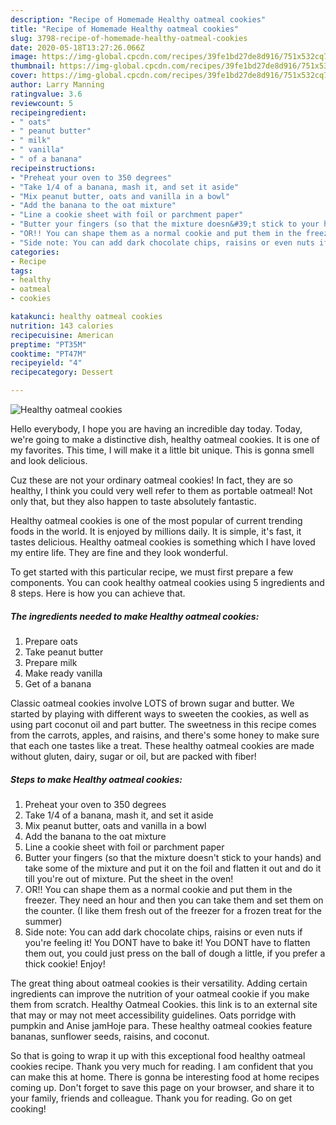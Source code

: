 ```yaml
---
description: "Recipe of Homemade Healthy oatmeal cookies"
title: "Recipe of Homemade Healthy oatmeal cookies"
slug: 3798-recipe-of-homemade-healthy-oatmeal-cookies
date: 2020-05-18T13:27:26.066Z
image: https://img-global.cpcdn.com/recipes/39fe1bd27de8d916/751x532cq70/healthy-oatmeal-cookies-recipe-main-photo.jpg
thumbnail: https://img-global.cpcdn.com/recipes/39fe1bd27de8d916/751x532cq70/healthy-oatmeal-cookies-recipe-main-photo.jpg
cover: https://img-global.cpcdn.com/recipes/39fe1bd27de8d916/751x532cq70/healthy-oatmeal-cookies-recipe-main-photo.jpg
author: Larry Manning
ratingvalue: 3.6
reviewcount: 5
recipeingredient:
- " oats"
- " peanut butter"
- " milk"
- " vanilla"
- " of a banana"
recipeinstructions:
- "Preheat your oven to 350 degrees"
- "Take 1/4 of a banana, mash it, and set it aside"
- "Mix peanut butter, oats and vanilla in a bowl"
- "Add the banana to the oat mixture"
- "Line a cookie sheet with foil or parchment paper"
- "Butter your fingers (so that the mixture doesn&#39;t stick to your hands) and take some of the mixture and put it on the foil and flatten it out and do it till you&#39;re out of mixture. Put the sheet in the oven!"
- "OR!! You can shape them as a normal cookie and put them in the freezer. They need an hour and then you can take them and set them on the counter. (I like them fresh out of the freezer for a frozen treat for the summer)"
- "Side note: You can add dark chocolate chips, raisins or even nuts if you&#39;re feeling it! You DONT have to bake it! You DONT have to flatten them out, you could just press on the ball of dough a little, if you prefer a thick cookie! Enjoy!"
categories:
- Recipe
tags:
- healthy
- oatmeal
- cookies

katakunci: healthy oatmeal cookies 
nutrition: 143 calories
recipecuisine: American
preptime: "PT35M"
cooktime: "PT47M"
recipeyield: "4"
recipecategory: Dessert

---
```



![Healthy oatmeal cookies](https://img-global.cpcdn.com/recipes/39fe1bd27de8d916/751x532cq70/healthy-oatmeal-cookies-recipe-main-photo.jpg)

Hello everybody, I hope you are having an incredible day today. Today, we're going to make a distinctive dish, healthy oatmeal cookies. It is one of my favorites. This time, I will make it a little bit unique. This is gonna smell and look delicious.

Cuz these are not your ordinary oatmeal cookies! In fact, they are so healthy, I think you could very well refer to them as portable oatmeal! Not only that, but they also happen to taste absolutely fantastic.

Healthy oatmeal cookies is one of the most popular of current trending foods in the world. It is enjoyed by millions daily. It is simple, it's fast, it tastes delicious. Healthy oatmeal cookies is something which I have loved my entire life. They are fine and they look wonderful.


To get started with this particular recipe, we must first prepare a few components. You can cook healthy oatmeal cookies using 5 ingredients and 8 steps. Here is how you can achieve that.

<!--inarticleads1-->

##### The ingredients needed to make Healthy oatmeal cookies:

1. Prepare  oats
1. Take  peanut butter
1. Prepare  milk
1. Make ready  vanilla
1. Get  of a banana


Classic oatmeal cookies involve LOTS of brown sugar and butter. We started by playing with different ways to sweeten the cookies, as well as using part coconut oil and part butter. The sweetness in this recipe comes from the carrots, apples, and raisins, and there&#39;s some honey to make sure that each one tastes like a treat. These healthy oatmeal cookies are made without gluten, dairy, sugar or oil, but are packed with fiber! 

<!--inarticleads2-->

##### Steps to make Healthy oatmeal cookies:

1. Preheat your oven to 350 degrees
1. Take 1/4 of a banana, mash it, and set it aside
1. Mix peanut butter, oats and vanilla in a bowl
1. Add the banana to the oat mixture
1. Line a cookie sheet with foil or parchment paper
1. Butter your fingers (so that the mixture doesn&#39;t stick to your hands) and take some of the mixture and put it on the foil and flatten it out and do it till you&#39;re out of mixture. Put the sheet in the oven!
1. OR!! You can shape them as a normal cookie and put them in the freezer. They need an hour and then you can take them and set them on the counter. (I like them fresh out of the freezer for a frozen treat for the summer)
1. Side note: You can add dark chocolate chips, raisins or even nuts if you&#39;re feeling it! You DONT have to bake it! You DONT have to flatten them out, you could just press on the ball of dough a little, if you prefer a thick cookie! Enjoy!


The great thing about oatmeal cookies is their versatility. Adding certain ingredients can improve the nutrition of your oatmeal cookie if you make them from scratch. Healthy Oatmeal Cookies. this link is to an external site that may or may not meet accessibility guidelines. Oats porridge with pumpkin and Anise jamHoje para. These healthy oatmeal cookies feature bananas, sunflower seeds, raisins, and coconut. 

So that is going to wrap it up with this exceptional food healthy oatmeal cookies recipe. Thank you very much for reading. I am confident that you can make this at home. There is gonna be interesting food at home recipes coming up. Don't forget to save this page on your browser, and share it to your family, friends and colleague. Thank you for reading. Go on get cooking!
